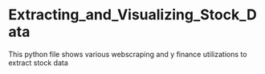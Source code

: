 # Extracting_and_Visualizing_Stock_Data
This python file shows various webscraping and y finance utilizations to extract stock data
